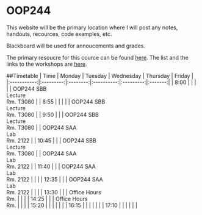 # OOP244

This website will be the primary location where I will post any notes, handouts, recources, code examples, etc. 

Blackboard will be used for annoucements and grades.

The primary resoucre for this cource can be found [here](https://cs.senecac.on.ca/~oop244/dynamic/workshops/index.html).
The list and the links to the workshops are [here](https://cs.senecac.on.ca/~oop244/dynamic/workshops/index.html).

##Timetable
| Time        | Monday    | Tuesday  | Wednesday  | Thursday  | Friday  |
|:-----------:|:---------:|:--------:|:----------:|:---------:|:-------:|
| 8:00        |           |          |            |           | OOP244 SBB </br> Lecture </br> Rm. T3080   |
| 8:55        |           |          |            |           | OOP244 SBB </br> Lecture </br> Rm. T3080   |
| 9:50        |           |          | OOP244 SBB </br> Lecture </br> Rm. T3080   |           | OOP244 SAA </br> Lab </br> Rm. 2122   |
| 10:45       |           |          | OOP244 SBB </br> Lecture </br> Rm. T3080   |           | OOP244 SAA </br> Lab </br> Rm. 2122   |
| 11:40       |           |          | OOP244 SAA </br> Lab </br> Rm. 2122   |           |         |
| 12:35       |           |          | OOP244 SAA </br> Lab </br> Rm. 2122   |           |         |
| 13:30       |           |          | Office Hours </br> Rm.          |           |         |
| 14:25       |           |          | Office Hours </br> Rm.         |           |         |
| 15:20       |           |          |            |           |         |
| 16:15       |           |          |            |           |         |
| 17:10       |           |          |            |           |         |
